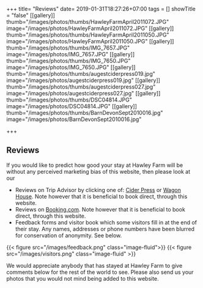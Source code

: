 +++
title= "Reviews"
date= 2019-01-31T18:27:26+07:00
tags = []
showTitle = "false"
[[gallery]]
thumb="/images/photos/thumbs/HawleyFarmApril2011072.JPG"
image="/images/photos/HawleyFarmApril2011072.JPG"
[[gallery]]
thumb="/images/photos/thumbs/HawleyFarmApril2011050.JPG"
image="/images/photos/HawleyFarmApril2011050.JPG"
[[gallery]]
thumb="/images/photos/thumbs/IMG_7657.JPG"
image="/images/photos/IMG_7657.JPG"
[[gallery]]
thumb="/images/photos/thumbs/IMG_7650.JPG"
image="/images/photos/IMG_7650.JPG"
[[gallery]]
thumb="/images/photos/thumbs/augestciderpress019.jpg"
image="/images/photos/augestciderpress019.jpg"
[[gallery]]
thumb="/images/photos/thumbs/augestciderpress027.jpg"
image="/images/photos/augestciderpress027.jpg"
[[gallery]]
thumb="/images/photos/thumbs/DSC04814.JPG"
image="/images/photos/DSC04814.JPG"
[[gallery]]
thumb="/images/photos/thumbs/BarnDevonSept2010016.jpg"
image="/images/photos/BarnDevonSept2010016.jpg"

+++

## Reviews

If you would like to predict how good your stay at Hawley Farm will be without any perceived marketing bias of this website, then please look at our

*  Reviews on Trip Advisor by clicking one of: [Cider Press](https://www.tripadvisor.co.uk/VacationRentalReview-g2099835-d7131341-Hawley_Farm_Holiday_cottages_The_Cider_Press-Dalwood_Devon_England.html) or [Wagon House](https://www.tripadvisor.co.uk/VacationRentalReview-g2099835-d7182575-Hawley_Farm_Cottages_The_Wagon_House-Dalwood_Devon_England.html). Note however that it is beneficial to book direct, through this website.
*  Reviews on [Booking.com](https://www.booking.com/reviews/gb/hotel/hawley-farm.en-gb.html?aid=304142;label=gen173nr-1DCAEoggJCAlhYSDNYBGhQiAEBmAEuwgEDYWJuyAEP2AED6AEBkgIBeagCBA;sid=93dbcb82028f86d43ef4c25d5d9d2711). Note however that it is beneficial to book direct, through this website.
*  Feedback forms and visitor book which some visitors fill in at the end of their stay. Any names, addresses or phone numbers have been blurred for conservation of anonymity. See below.

{{< figure src="/images/feedback.png" class="image-fluid">}}
{{< figure src="/images/visitors.png" class="image-fluid" >}}


We would appreciate anybody that has stayed at Hawley Farm to give comments below for the rest of the world to see. Please also send us your photos that you would not mind being added to this website.

